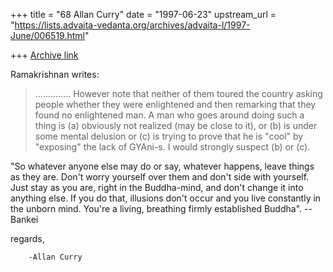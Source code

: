 +++
title = "68 Allan Curry"
date = "1997-06-23"
upstream_url = "https://lists.advaita-vedanta.org/archives/advaita-l/1997-June/006519.html"

+++
[Archive link](https://lists.advaita-vedanta.org/archives/advaita-l/1997-June/006519.html)

Ramakrishnan writes:

>.............. However note that neither of them toured the country
>asking people whether they were enlightened and then remarking that they
>found no enlightened man. A man who goes around doing such a thing is
>(a) obviously not realized (may be close to it), or (b) is under some
>mental delusion or (c) is trying to prove that he is "cool" by
>"exposing" the lack of GYAni-s. I would strongly suspect (b) or (c).
>

"So whatever anyone else may do or say, whatever happens, leave things as
they are. Don't worry yourself over them and don't side with yourself. Just
stay as you are, right in the Buddha-mind, and don't change it into
anything else. If you do that, illusions don't occur and you live
constantly in the unborn mind. You're a living, breathing firmly
established Buddha".
                                 --Bankei

regards,

        -Allan Curry

